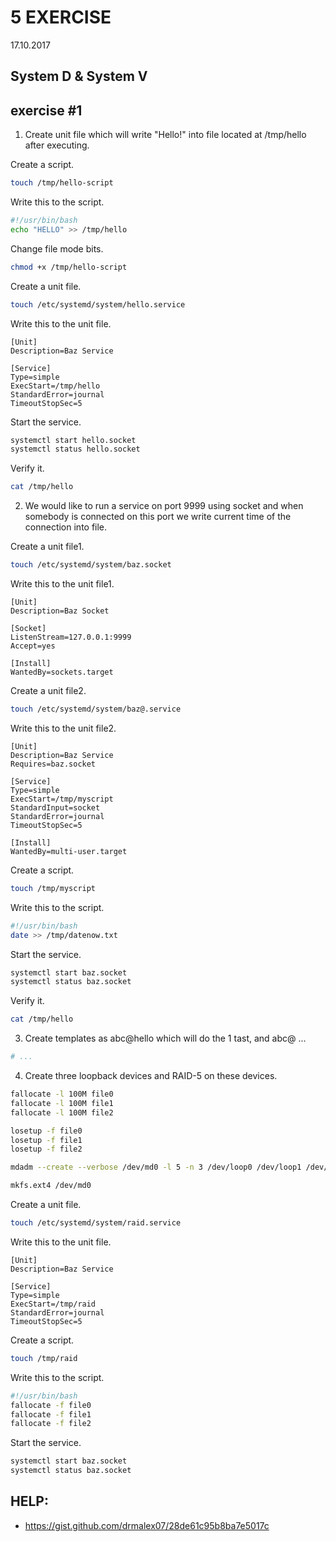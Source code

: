 # 5 EXERCISE
17.10.2017

## System D & System V

## exercise #1
1. Create unit file which will write "Hello!" into file located at /tmp/hello after executing.

Create a script.
```sh
touch /tmp/hello-script
```

Write this to the script.
```sh
#!/usr/bin/bash
echo "HELLO" >> /tmp/hello
```

Change file mode bits.
```sh
chmod +x /tmp/hello-script
```

Create a unit file.
```sh
touch /etc/systemd/system/hello.service
```

Write this to the unit file.
```
[Unit]
Description=Baz Service

[Service]
Type=simple
ExecStart=/tmp/hello
StandardError=journal
TimeoutStopSec=5
```

Start the service.
```sh
systemctl start hello.socket
systemctl status hello.socket
```

Verify it.
```sh
cat /tmp/hello
```

2. We would like to run a service on port 9999 using socket and when somebody is connected on this port we write current time of the connection into file.

Create a unit file1.
```sh
touch /etc/systemd/system/baz.socket
```

Write this to the unit file1.
```
[Unit]
Description=Baz Socket

[Socket]
ListenStream=127.0.0.1:9999
Accept=yes

[Install]
WantedBy=sockets.target
```

Create a unit file2.
```sh
touch /etc/systemd/system/baz@.service
```

Write this to the unit file2.
```
[Unit]
Description=Baz Service
Requires=baz.socket

[Service]
Type=simple
ExecStart=/tmp/myscript
StandardInput=socket
StandardError=journal
TimeoutStopSec=5

[Install]
WantedBy=multi-user.target
```

Create a script.
```sh
touch /tmp/myscript
```

Write this to the script.
```sh
#!/usr/bin/bash
date >> /tmp/datenow.txt
```

Start the service.
```sh
systemctl start baz.socket
systemctl status baz.socket
```

Verify it.
```sh
cat /tmp/hello
```

3. Create templates as abc@hello which will do the 1 tast, and abc@ ...
```sh
# ...
```

4. Create three loopback devices and RAID-5 on these devices.

```sh
fallocate -l 100M file0
fallocate -l 100M file1
fallocate -l 100M file2

losetup -f file0
losetup -f file1
losetup -f file2

mdadm --create --verbose /dev/md0 -l 5 -n 3 /dev/loop0 /dev/loop1 /dev/loop2

mkfs.ext4 /dev/md0
```

Create a unit file.
```sh
touch /etc/systemd/system/raid.service
```

Write this to the unit file.
```
[Unit]
Description=Baz Service

[Service]
Type=simple
ExecStart=/tmp/raid
StandardError=journal
TimeoutStopSec=5
```

Create a script.
```sh
touch /tmp/raid
```

Write this to the script.
```sh
#!/usr/bin/bash
fallocate -f file0
fallocate -f file1
fallocate -f file2
```

Start the service.
```sh
systemctl start baz.socket
systemctl status baz.socket
```

## HELP:
* https://gist.github.com/drmalex07/28de61c95b8ba7e5017c
